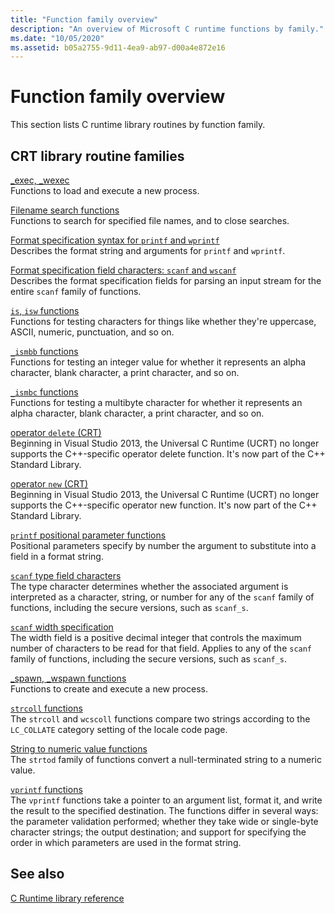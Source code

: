 ```yaml
---
title: "Function family overview"
description: "An overview of Microsoft C runtime functions by family."
ms.date: "10/05/2020"
ms.assetid: b05a2755-9d11-4ea9-ab97-d00a4e872e16
---
```

# Function family overview

This section lists C runtime library routines by function family.

## CRT library routine families

[_exec, _wexec](exec-wexec-functions.md)\
Functions to load and execute a new process.

[Filename search functions](filename-search-functions.md)\
Functions to search for specified file names, and to close searches.

[Format specification syntax for `printf` and `wprintf`](format-specification-syntax-printf-and-wprintf-functions.md)\
Describes the format string and arguments for `printf` and `wprintf`.

[Format specification field characters: `scanf` and `wscanf`](format-specification-fields-scanf-and-wscanf-functions.md)\
Describes the format specification fields for parsing an input stream for the entire `scanf` family of functions.

[`is`, `isw` functions](is-isw-routines.md)\
Functions for testing characters for things like whether they're uppercase, ASCII, numeric, punctuation, and so on.

[`_ismbb` functions](ismbb-routines.md)\
Functions for testing an integer value for whether it represents an alpha character, blank character, a print character, and so on.

[`_ismbc` functions](ismbc-routines.md)\
Functions for testing a multibyte character for whether it represents an alpha character, blank character, a print character, and so on.

[operator `delete` (CRT)](delete-operator-crt.md)\
Beginning in Visual Studio 2013, the Universal C Runtime (UCRT) no longer supports the C++-specific operator delete function. It's now part of the C++ Standard Library.

[operator `new` (CRT)](new-operator-crt.md)\
Beginning in Visual Studio 2013, the Universal C Runtime (UCRT) no longer supports the C++-specific operator new function. It's now part of the C++ Standard Library.

[`printf` positional parameter functions](printf-p-positional-parameters.md)\
Positional parameters specify by number the argument to substitute into a field in a format string.

[`scanf` type field characters](scanf-type-field-characters.md)\
The type character determines whether the associated argument is interpreted as a character, string, or number for any of the `scanf` family of functions, including the secure versions, such as `scanf_s`.

[`scanf` width specification](scanf-width-specification.md)\
The width field is a positive decimal integer that controls the maximum number of characters to be read for that field. Applies to any of the `scanf` family of functions, including the secure versions, such as `scanf_s`.

[_spawn, _wspawn functions](spawn-wspawn-functions.md)\
Functions to create and execute a new process.

[`strcoll` functions](strcoll-functions.md)\
The `strcoll` and `wcscoll` functions compare two strings according to the `LC_COLLATE` category setting of the locale code page.

[String to numeric value functions](string-to-numeric-value-functions.md)\
The `strtod` family of functions convert a null-terminated string to a numeric value.

[`vprintf` functions](vprintf-functions.md)\
The `vprintf` functions take a pointer to an argument list, format it, and write the result to the specified destination. The functions differ in several ways: the parameter validation performed; whether they take wide or single-byte character strings; the output destination; and support for specifying the order in which parameters are used in the format string.

## See also

[C Runtime library reference](c-run-time-library-reference.md)
